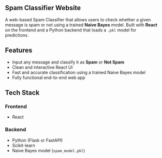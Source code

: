 ## Spam Classifier Website

A web-based Spam Classifier that allows users to check whether a given message is spam or not using a trained **Naive Bayes** model. Built with **React** on the frontend and a Python backend that loads a `.pkl` model for predictions.

##  Features

- Input any message and classify it as **Spam** or **Not Spam**
- Clean and interactive React UI
- Fast and accurate classification using a trained Naive Bayes model
- Fully functional end-to-end web app

##  Tech Stack

### Frontend
- React

### Backend
- Python (Flask or FastAPI)
- Scikit-learn
- Naive Bayes model (`spam_model.pkl`)
